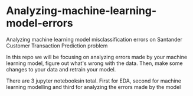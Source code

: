 # Analyzing-machine-learning-model-errors
Analyzing machine learning model misclassification errors on Santander Customer Transaction Prediction problem

In this repo we will be focusing on analyzing errors made by your machine learning model, figure out what's wrong with the data. Then, make some changes to your data and retrain your model.

There are 3 jupyter notebooksin total. First for EDA, second for machine learning modelling and third for analyzing the errors made by the model
